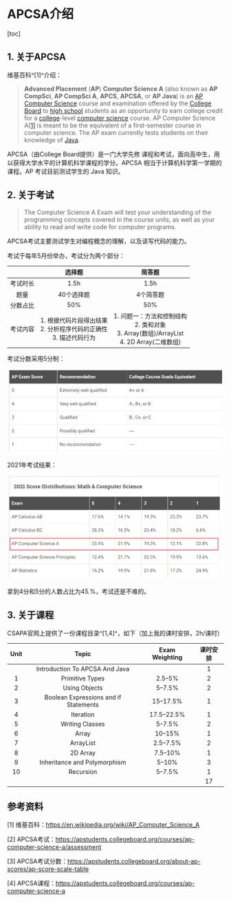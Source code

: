 # APCSA介绍

[toc]

## 1. 关于APCSA

维基百科^[1]^介绍：

> **Advanced Placement** (**AP**) **Computer Science A** (also known as **AP CompSci**, **AP CompSci A**, **APCS**, **APCSA**, or **AP Java**) is an [AP Computer Science](https://en.wikipedia.org/wiki/AP_Computer_Science) course and examination offered by the [College Board](https://en.wikipedia.org/wiki/College_Board) to [high school](https://en.wikipedia.org/wiki/High_school) students as an opportunity to earn college credit for a [college](https://en.wikipedia.org/wiki/College)-level [computer science](https://en.wikipedia.org/wiki/Computer_science) course. AP Computer Science A[[1\]](https://en.wikipedia.org/wiki/AP_Computer_Science_A#cite_note-1) is meant to be the equivalent of a first-semester course in computer science. The AP exam currently tests students on their knowledge of [Java](https://en.wikipedia.org/wiki/Java_(programming_language)).

APCSA（由College Board提供）是一门大学先修 课程和考试，面向高中生，用以获得大学水平的计算机科学课程的学分。APCSA 相当于计算机科学第一学期的课程。AP 考试目前测试学生的 Java 知识。



## 2. 关于考试

> The Computer Science A Exam will test your understanding of the programming concepts covered in the course units, as well as your ability to read and write code for computer programs.

APCSA考试主要测试学生对编程概念的理解，以及读写代码的能力。

考试于每年5月份举办，考试分为两个部分：

|          |                            选择题                            |                            简答题                            |
| :------: | :----------------------------------------------------------: | :----------------------------------------------------------: |
| 考试时长 |                             1.5h                             |                             1.5h                             |
|   题量   |                          40个选择题                          |                          4个简答题                           |
| 分数占比 |                             50%                              |                             50%                              |
| 考试内容 | 1. 根据代码片段得出结果<br />2. 分析程序代码的正确性<br />3. 描述代码行为 | 1. 问题一：方法和控制结构<br />2. 类和对象<br />3. Array(数组)/ArrayList<br />4. 2D Array(二维数组) |

考试分数采用5分制：

![image-20220702215035911](img/APCSA介绍/image-20220702215035911.png)

2021年考试结果：

![image-20220702215225110](img/APCSA介绍/image-20220702215225110.png)

拿到4分和5分的人数占比为45.%，考试还是不难的。



## 3. 关于课程

CSAPA官网上提供了一份课程目录^[1,4]^，如下（加上我的课时安排，2h/课时）

| Unit |                 Topic                 | Exam Weighting | 课时安排 |
| :--: | :-----------------------------------: | :------------: | :------: |
|      |    Introduction To APCSA And Java     |                |    1     |
|  1   |            Primitive Types            |     2.5–5%     |    2     |
|  2   |             Using Objects             |     5–7.5%     |    2     |
|  3   | Boolean Expressions and if Statements |    15–17.5%    |    1     |
|  4   |               Iteration               |   17.5–22.5%   |    1     |
|  5   |            Writing Classes            |     5–7.5%     |    2     |
|  6   |                 Array                 |     10–15%     |    1     |
|  7   |               ArrayList               |    2.5–7.5%    |    2     |
|  8   |               2D Array                |    7.5–10%     |    1     |
|  9   |     Inheritance and Polymorphism      |     5–10%      |    3     |
|  10  |               Recursion               |     5–7.5%     |    1     |
|      |                                       |                |    17    |



## 参考资料

[1] 维基百科：https://en.wikipedia.org/wiki/AP_Computer_Science_A

[2] APCSA考试：https://apstudents.collegeboard.org/courses/ap-computer-science-a/assessment

[3] APCSA考试分数：https://apstudents.collegeboard.org/about-ap-scores/ap-score-scale-table

[4] APCSA课程：https://apstudents.collegeboard.org/courses/ap-computer-science-a